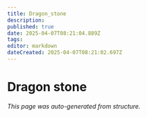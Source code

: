 ```yaml
---
title: Dragon_stone
description: 
published: true
date: 2025-04-07T08:21:04.889Z
tags: 
editor: markdown
dateCreated: 2025-04-07T08:21:02.697Z
---
```


# Dragon stone

*This page was auto-generated from structure.*